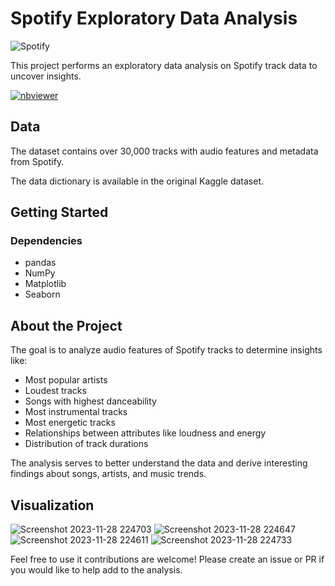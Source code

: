 # Spotify Exploratory Data Analysis

![Spotify](images/spotify-logo.png)

This project performs an exploratory data analysis on Spotify track data to uncover insights.

[![nbviewer](https://raw.githubusercontent.com/jupyter/design/master/logos/Badges/nbviewer_badge.svg)](https://nbviewer.jupyter.org/github/username/spotify-eda/tree/master/) 

## Data
The dataset contains over 30,000 tracks with audio features and metadata from Spotify.

The data dictionary is available in the original Kaggle dataset.

## Getting Started
### Dependencies 
* pandas
* NumPy  
* Matplotlib 
* Seaborn

## About the Project

The goal is to analyze audio features of Spotify tracks to determine insights like:
- Most popular artists
- Loudest tracks
- Songs with highest danceability 
- Most instrumental tracks  
- Most energetic tracks
- Relationships between attributes like loudness and energy
- Distribution of track durations

The analysis serves to better understand the data and derive interesting findings about songs, artists, and music trends.

## Visualization


![Screenshot 2023-11-28 224703](https://github.com/M-Hitesh/Spotify-30000-Songs-EDA/assets/71482187/1264a728-ff59-447a-83e4-f076748301f1)
![Screenshot 2023-11-28 224647](https://github.com/M-Hitesh/Spotify-30000-Songs-EDA/assets/71482187/ef15369a-695c-441f-ac1b-3d5e448144d9)
![Screenshot 2023-11-28 224611](https://github.com/M-Hitesh/Spotify-30000-Songs-EDA/assets/71482187/4858d961-3307-4716-856f-956451d86fb3)
![Screenshot 2023-11-28 224733](https://github.com/M-Hitesh/Spotify-30000-Songs-EDA/assets/71482187/bd175333-56a7-4def-bea9-a92e4c838978)

Feel free to use it contributions are welcome! Please create an issue or PR if you would like to help add to the analysis.




